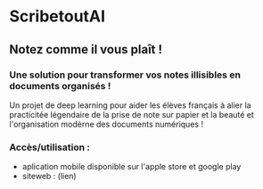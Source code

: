 # ScribetoutAI 
##  Notez comme il vous plaît !  
### Une solution pour transformer vos notes illisibles en documents organisés !

Un projet de deep learning pour aider les élèves français à alier la practicitée légendaire de la prise de note sur papier et la beauté et l'organisation modèrne des documents numériques !

### Accès/utilisation :
- aplication mobile disponible sur l'apple store et google play
- siteweb : (lien)

### 
